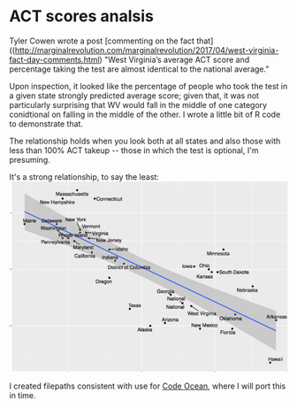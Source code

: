 # ACT scores analsis
Tyler Cowen wrote a post [commenting on the fact that]((http://marginalrevolution.com/marginalrevolution/2017/04/west-virginia-fact-day-comments.html) "West Virginia’s average ACT score and percentage taking the test are almost identical to the national average."

Upon inspection, it looked like the percentage of people who took the test in a given state strongly predicted average score;
given that, it was not particularly surprising that WV would fall in the middle of one category conidtional on falling in the middle of the other. I wrote a little bit of R code to demonstrate that. 

The relationship holds when you look both at all states and also those with less than 100% ACT takeup -- those in which the test is optional, I'm presuming.

It's a strong relationship, to say the least:
![with mandatory states taken out](https://github.com/setgree/ACT_score_analysis/blob/master/ACT_use_rates.png)


I created filepaths consistent with use for [Code Ocean](codeocean.com), where I will port this in time. 

